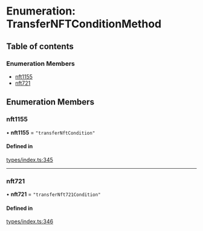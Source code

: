 # Enumeration: TransferNFTConditionMethod

## Table of contents

### Enumeration Members

- [nft1155](TransferNFTConditionMethod.md#nft1155)
- [nft721](TransferNFTConditionMethod.md#nft721)

## Enumeration Members

### nft1155

• **nft1155** = ``"transferNftCondition"``

#### Defined in

[types/index.ts:345](https://github.com/nevermined-io/react-components/blob/01310ab/catalog/src/types/index.ts#L345)

___

### nft721

• **nft721** = ``"transferNft721Condition"``

#### Defined in

[types/index.ts:346](https://github.com/nevermined-io/react-components/blob/01310ab/catalog/src/types/index.ts#L346)
